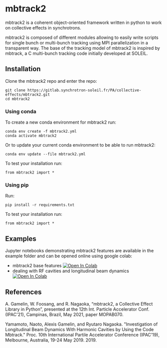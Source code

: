 mbtrack2
========

mbtrack2 is a coherent object-oriented framework written in python to work on collective effects in synchrotrons.

mbtrack2 is composed of different modules allowing to easily write scripts for single bunch or multi-bunch tracking using MPI parallelization in a transparent way. The base of the tracking model of mbtrack2 is inspired by mbtrack, a C multi-bunch tracking code initially developed at SOLEIL.

Installation
------------
Clone the mbtrack2 repo and enter the repo:
```
git clone https://gitlab.synchrotron-soleil.fr/PA/collective-effects/mbtrack2.git
cd mbtrack2
```

### Using conda

To create a new conda environment for mbtrack2 run:

```
conda env create -f mbtrack2.yml
conda activate mbtrack2
```

Or to update your current conda environment to be able to run mbtrack2:

```
conda env update --file mbtrack2.yml
```

To test your installation run:
```
from mbtrack2 import *
```

### Using pip

Run:

```
pip install -r requirements.txt
```
To test your installation run:
```
from mbtrack2 import *
```

Examples
--------
Jupyter notebooks demonstrating mbtrack2 features are available in the example folder and can be opened online using google colab:
+ mbtrack2 base features [![Open In Colab](https://colab.research.google.com/assets/colab-badge.svg)](https://colab.research.google.com/github/GamelinAl/mbtrack2_examples/blob/main/mbtrack2_demo.ipynb)
+ dealing with RF cavities and longitudinal beam dynamics [![Open In Colab](https://colab.research.google.com/assets/colab-badge.svg)](https://colab.research.google.com/github/GamelinAl/mbtrack2_examples/blob/main/mbtrack2_cavity_resonator.ipynb)

References
----------
A. Gamelin, W. Foosang, and R. Nagaoka, “mbtrack2, a Collective Effect Library in Python”, presented at the 12th Int. Particle Accelerator Conf. (IPAC'21), Campinas, Brazil, May 2021, paper MOPAB070.

Yamamoto, Naoto, Alexis Gamelin, and Ryutaro Nagaoka. "Investigation of Longitudinal Beam Dynamics With Harmonic Cavities by Using the Code Mbtrack." Proc. 10th International Partile Accelerator Conference (IPAC’19), Melbourne, Australia, 19-24 May 2019. 2019.
